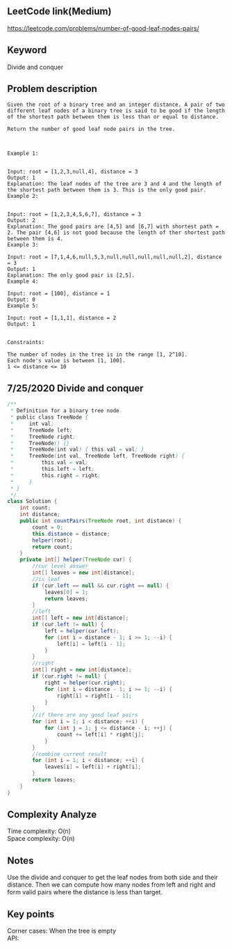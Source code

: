 ## LeetCode link(Medium)
https://leetcode.com/problems/number-of-good-leaf-nodes-pairs/

## Keyword
Divide and conquer

## Problem description
```
Given the root of a binary tree and an integer distance. A pair of two different leaf nodes of a binary tree is said to be good if the length of the shortest path between them is less than or equal to distance.

Return the number of good leaf node pairs in the tree.

 

Example 1:


Input: root = [1,2,3,null,4], distance = 3
Output: 1
Explanation: The leaf nodes of the tree are 3 and 4 and the length of the shortest path between them is 3. This is the only good pair.
Example 2:


Input: root = [1,2,3,4,5,6,7], distance = 3
Output: 2
Explanation: The good pairs are [4,5] and [6,7] with shortest path = 2. The pair [4,6] is not good because the length of ther shortest path between them is 4.
Example 3:

Input: root = [7,1,4,6,null,5,3,null,null,null,null,null,2], distance = 3
Output: 1
Explanation: The only good pair is [2,5].
Example 4:

Input: root = [100], distance = 1
Output: 0
Example 5:

Input: root = [1,1,1], distance = 2
Output: 1
 

Constraints:

The number of nodes in the tree is in the range [1, 2^10].
Each node's value is between [1, 100].
1 <= distance <= 10
```
## 7/25/2020 Divide and conquer

```java
/**
 * Definition for a binary tree node.
 * public class TreeNode {
 *     int val;
 *     TreeNode left;
 *     TreeNode right;
 *     TreeNode() {}
 *     TreeNode(int val) { this.val = val; }
 *     TreeNode(int val, TreeNode left, TreeNode right) {
 *         this.val = val;
 *         this.left = left;
 *         this.right = right;
 *     }
 * }
 */
class Solution {
    int count;
    int distance;
    public int countPairs(TreeNode root, int distance) {
        count = 0;
        this.distance = distance;
        helper(root);
        return count;
    }
    private int[] helper(TreeNode cur) {
        //cur level answer
        int[] leaves = new int[distance];
        //is leaf
        if (cur.left == null && cur.right == null) {
            leaves[0] = 1;
            return leaves;
        }
        //left
        int[] left = new int[distance];
        if (cur.left != null) {
            left = helper(cur.left);
            for (int i = distance - 1; i >= 1; --i) {
                left[i] = left[i - 1];
            }
        }
        //right
        int[] right = new int[distance];
        if (cur.right != null) {
            right = helper(cur.right);
            for (int i = distance - 1; i >= 1; --i) {
                right[i] = right[i - 1];
            }
        }
        //if there are any good leaf pairs
        for (int i = 1; i < distance; ++i) {
            for (int j = 1; j <= distance - i; ++j) {
                count += left[i] * right[j];
            }
        }
        //combine current result
        for (int i = 1; i < distance; ++i) {
            leaves[i] = left[i] + right[i];
        }
        return leaves;
    }
}
```

## Complexity Analyze
Time complexity: O(n) \
Space complexity: O(n)

## Notes
Use the divide and conquer to get the leaf nodes from both side and their distance. Then we can compute how many nodes from left and right and form valid pairs where the distance is less than target.

## Key points
Corner cases: When the tree is empty\
API: